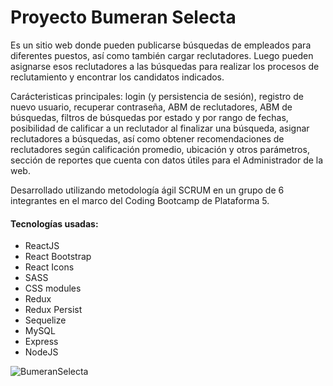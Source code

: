 # Proyecto Bumeran Selecta

Es un sitio web donde pueden publicarse búsquedas de empleados para diferentes puestos, así como también cargar reclutadores. Luego pueden asignarse esos reclutadores a las búsquedas para realizar los procesos de reclutamiento y encontrar los candidatos indicados.

Carácteristicas principales: 
login (y persistencia de sesión),
registro de nuevo usuario,
recuperar contraseña,
ABM de reclutadores,
ABM de búsquedas,
filtros de búsquedas por estado y por rango de fechas,
posibilidad de calificar a un reclutador al finalizar una búsqueda,
asignar reclutadores a búsquedas, así como obtener recomendaciones de reclutadores según calificación promedio, ubicación y otros parámetros,
sección de reportes que cuenta con datos útiles para el Administrador de la web.

Desarrollado utilizando metodología ágil SCRUM en un grupo de 6 integrantes en el marco del Coding Bootcamp de Plataforma 5.

#### Tecnologías usadas: 


- ReactJS
- React Bootstrap
- React Icons
- SASS
- CSS modules
- Redux
- Redux Persist
- Sequelize
- MySQL
- Express
- NodeJS
 
![BumeranSelecta](https://user-images.githubusercontent.com/94084079/168615266-9c08d3e6-85d8-4be4-920e-4097791da25a.jpg)


